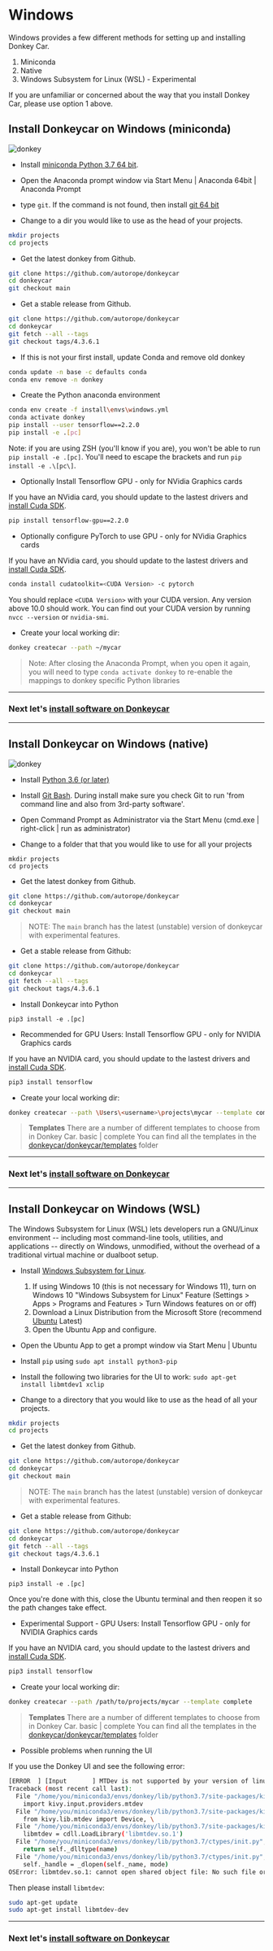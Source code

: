 # Windows

Windows provides a few different methods for setting up and installing Donkey Car.  

1. Miniconda
2. Native
3. Windows Subsystem for Linux (WSL) - Experimental

If you are unfamiliar or concerned about the way that you install Donkey Car, please use option 1 above.

## Install Donkeycar on Windows (miniconda)

![donkey](/assets/logos/windows_logo.png)

* Install [miniconda Python 3.7 64 bit](https://conda.io/miniconda.html).

* Open the Anaconda prompt window via Start Menu | Anaconda 64bit | Anaconda Prompt

* type `git`. If the command is not found, then install [git 64 bit](https://git-scm.com/download/win)

* Change to a dir you would like to use as the head of your projects.

```bash
mkdir projects
cd projects
```

* Get the latest donkey from Github.

```bash
git clone https://github.com/autorope/donkeycar
cd donkeycar
git checkout main
```

* Get a stable release from Github.

```bash
git clone https://github.com/autorope/donkeycar
cd donkeycar
git fetch --all --tags
git checkout tags/4.3.6.1
```

* If this is not your first install, update Conda and remove old donkey

```bash
conda update -n base -c defaults conda
conda env remove -n donkey
```

* Create the Python anaconda environment

```bash
conda env create -f install\envs\windows.yml
conda activate donkey
pip install --user tensorflow==2.2.0
pip install -e .[pc]
```
Note: if you are using ZSH (you'll know if you are), you won't be able to run `pip install -e .[pc]`. You'll need to escape the brackets and run `pip install -e .\[pc\]`.

* Optionally Install Tensorflow GPU - only for NVidia Graphics cards

If you have an NVidia card, you should update to the lastest drivers and [install Cuda SDK](https://www.tensorflow.org/install/gpu#windows_setup). 

```bash
pip install tensorflow-gpu==2.2.0
```

* Optionally configure PyTorch to use GPU - only for NVidia Graphics cards

If you have an NVidia card, you should update to the lastest drivers and [install Cuda SDK](https://www.tensorflow.org/install/gpu#windows_setup). 

```bash
conda install cudatoolkit=<CUDA Version> -c pytorch
```

You should replace `<CUDA Version>` with your CUDA version. Any version above 10.0 should work. You can find out your CUDA version by running `nvcc --version` or `nvidia-smi`.

* Create your local working dir:

```bash
donkey createcar --path ~/mycar
```

> Note: After closing the Anaconda Prompt, when you open it again, you will need to 
> type ```conda activate donkey``` to re-enable the mappings to donkey specific 
> Python libraries

----
### Next let's [install software on Donkeycar](/guide/install_software/#step-2-install-software-on-donkeycar)

---

## Install Donkeycar on Windows (native)

![donkey](/assets/logos/windows_logo.png)

* Install [Python 3.6 (or later)](https://www.python.org/downloads/)

* Install [Git Bash](https://gitforwindows.org/).  During install make sure you check Git to run 'from command line and also from 3rd-party software'.

* Open Command Prompt as Administrator via the Start Menu (cmd.exe | right-click | run as administrator)

* Change to a folder that that you would like to use for all your projects

```shell
mkdir projects
cd projects
```

* Get the latest donkey from Github.

```bash
git clone https://github.com/autorope/donkeycar
cd donkeycar
git checkout main
```

> NOTE:  The `main` branch has the latest (unstable) version of donkeycar with experimental features.

* Get a stable release from Github:

```bash
git clone https://github.com/autorope/donkeycar
cd donkeycar
git fetch --all --tags
git checkout tags/4.3.6.1
```

* Install Donkeycar into Python

```
pip3 install -e .[pc]
```

* Recommended for GPU Users: Install Tensorflow GPU - only for NVIDIA Graphics cards

If you have an NVIDIA card, you should update to the lastest drivers and [install Cuda SDK](https://www.tensorflow.org/install/gpu#windows_setup). 

```bash
pip3 install tensorflow
```

* Create your local working dir:

```bash
donkey createcar --path \Users\<username>\projects\mycar --template complete
```

> **Templates**
>  There are a number of different templates to choose from in Donkey Car.
>  basic | complete
>  You can find all the templates in the [donkeycar/donkeycar/templates](https://github.com/autorope/donkeycar/tree/dev/donkeycar/templates) folder

---
### Next let's [install software on Donkeycar](/guide/install_software/#step-2-install-software-on-donkeycar)
---


## Install Donkeycar on Windows (WSL)

The Windows Subsystem for Linux (WSL) lets developers run a GNU/Linux environment -- including most command-line tools, utilities, and applications -- directly on Windows, unmodified, without the overhead of a traditional virtual machine or dualboot setup.

* Install [Windows Subsystem for Linux](https://docs.microsoft.com/en-us/windows/wsl/install-win10).
  1.  If using Windows 10 (this is not necessary for Windows 11), turn on Windows 10 "Windows Subsystem for Linux" Feature (Settings > Apps > Programs and Features > Turn Windows features on or off)
  2.  Download a Linux Distribution from the Microsoft Store (recommend [Ubuntu](https://www.microsoft.com/en-us/p/ubuntu/9nblggh4msv6?activetab=pivot:overviewtab) Latest)
  3.  Open the Ubuntu App and configure.

* Open the Ubuntu App to get a prompt window via Start Menu | Ubuntu

* Install `pip` using `sudo apt install python3-pip`

* Install the following two libraries for the UI to work: `sudo apt-get install libmtdev1 xclip`

* Change to a directory that you would like to use as the head of all your projects.

```bash
mkdir projects
cd projects
```

* Get the latest donkey from Github.

```bash
git clone https://github.com/autorope/donkeycar
cd donkeycar
git checkout main
```

> NOTE:  The `main` branch has the latest (unstable) version of donkeycar with experimental features.

* Get a stable release from Github:

```bash
git clone https://github.com/autorope/donkeycar
cd donkeycar
git fetch --all --tags
git checkout tags/4.3.6.1
```

* Install Donkeycar into Python

```
pip3 install -e .[pc]
```

Once you're done with this, close the Ubuntu terminal and then reopen it so the path changes take effect.

* Experimental Support - GPU Users: Install Tensorflow GPU - only for NVIDIA Graphics cards

If you have an NVIDIA card, you should update to the lastest drivers and [install Cuda SDK](https://www.tensorflow.org/install/gpu#windows_setup). 

```bash
pip3 install tensorflow
```

* Create your local working dir:

```bash
donkey createcar --path /path/to/projects/mycar --template complete
```

> **Templates**
>  There are a number of different templates to choose from in Donkey Car.
>  basic | complete
>  You can find all the templates in the [donkeycar/donkeycar/templates](https://github.com/autorope/donkeycar/tree/dev/donkeycar/templates) folder

* Possible problems when running the UI

If you use the Donkey UI and see the following error:
```bash
[ERROR  ] [Input       ] MTDev is not supported by your version of linux
Traceback (most recent call last):
  File "/home/you/miniconda3/envs/donkey/lib/python3.7/site-packages/kivy/input/providers/init.py", line 41, in <module>
    import kivy.input.providers.mtdev
  File "/home/you/miniconda3/envs/donkey/lib/python3.7/site-packages/kivy/input/providers/mtdev.py", line 84, in <module>
    from kivy.lib.mtdev import Device, \
  File "/home/you/miniconda3/envs/donkey/lib/python3.7/site-packages/kivy/lib/mtdev.py", line 29, in <module>
    libmtdev = cdll.LoadLibrary('libmtdev.so.1')
  File "/home/you/miniconda3/envs/donkey/lib/python3.7/ctypes/init.py", line 442, in LoadLibrary
    return self._dlltype(name)
  File "/home/you/miniconda3/envs/donkey/lib/python3.7/ctypes/init.py", line 364, in init
    self._handle = _dlopen(self._name, mode)
OSError: libmtdev.so.1: cannot open shared object file: No such file or directory

```
Then please install `libmtdev`:
```bash
sudo apt-get update
sudo apt-get install libmtdev-dev
```

---
### Next let's [install software on Donkeycar](/guide/install_software/#step-2-install-software-on-donkeycar)
